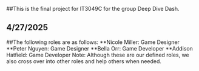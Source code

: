 ##This is the final project for IT3049C for the group Deep Dive Dash.
## 4/27/2025

##The following roles are as follows:
  **Nicole Miller: Game Designer
  **Peter Nguyen: Game Designer
  **Bella Orr: Game Developer
  **Addison Hatfield: Game Developer
Note: Although these are our defined roles, we also cross over into other roles and help others when needed.
